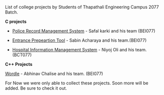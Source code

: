 List of college projects by Students of Thapathali Engineering Campus 2077 Batch.

**C projects**



* [Police Record Management System](https://github.com/SafalKarkey/first-sem-C-project) - Safal karki and his team (BEI077)

* [Entrance Prepeartion Tool](https://github.com/acharyaSabin11/C-project.git) - Sabin Acharaya and his team.(BEI077)

* [Hospital Information Management System](https://github.com/niyoj/CProject-077-BCT-HMS) - Niyoj Oli and his team.(BCT077)

**C++ Projects**

[Wordle](https://github.com/AC17dollars/cpp-wordle-clone.git) - Abhinav Chalise and his team. (BEI077)



For Now we were only able to collect these projects. Soon more will be added. Be sure to check it out.


